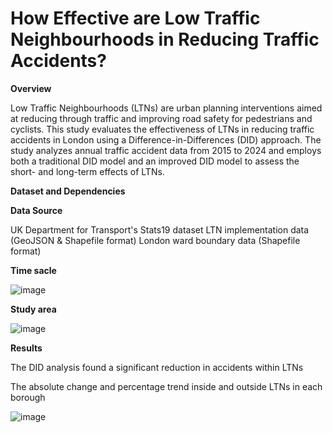 # How Effective are Low Traffic Neighbourhoods in Reducing Traffic Accidents? 

**Overview**

Low Traffic Neighbourhoods (LTNs) are urban planning interventions aimed at reducing through traffic and improving road safety for pedestrians and cyclists. This study evaluates the effectiveness of LTNs in reducing traffic accidents in London using a Difference-in-Differences (DID) approach. The study analyzes annual traffic accident data from 2015 to 2024 and employs both a traditional DID model and an improved DID model to assess the short- and long-term effects of LTNs.  

**Dataset and Dependencies**  

**Data Source**

UK Department for Transport's Stats19 dataset
LTN implementation data (GeoJSON & Shapefile format)
London ward boundary data (Shapefile format) 

**Time sacle**

![image](https://github.com/user-attachments/assets/859c745c-0365-4a89-abcc-a0ba64e96c42)

**Study area**

![image](https://github.com/user-attachments/assets/b40742eb-aae8-4456-b677-a03b66c319c9)

**Results**

The DID analysis found a significant reduction in accidents within LTNs

The absolute change and percentage trend inside and outside LTNs in each borough

![image](https://github.com/user-attachments/assets/c604c3d2-5dbd-47c8-8bfd-153d3cfe4a0f)

